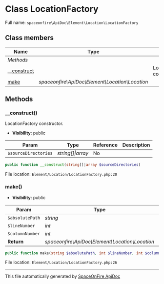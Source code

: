 # Class LocationFactory

Full name: `spaceonfire\ApiDoc\Element\Location\LocationFactory`

## Class members

| Name                                                                            | Type                                           | Summary                      | Additional                   |
| ------------------------------------------------------------------------------- | ---------------------------------------------- | ---------------------------- | ---------------------------- |
| _Methods_                                                                       |                                                |                              |                              |
| [\_\_construct](#spaceonfire_apidoc_element_location_locationfactory_construct) |                                                | LocationFactory constructor. | [📢](# "Visibility: public") |
| [make](#spaceonfire_apidoc_element_location_locationfactory_make)               | _spaceonfire\ApiDoc\Element\Location\Location_ |                              | [📢](# "Visibility: public") |

## Methods

<a name="spaceonfire_apidoc_element_location_locationfactory_construct"></a>

### \_\_construct()

LocationFactory constructor.

-   **Visibility**: public

| Param                | Type                  | Reference | Description |
| -------------------- | --------------------- | --------- | ----------- |
| `$sourceDirectories` | _string[]&#124;array_ | No        |             |

```php
public function __construct(string[]|array $sourceDirectories)
```

File location: `Element/Location/LocationFactory.php:20`

<a name="spaceonfire_apidoc_element_location_locationfactory_make"></a>

### make()

-   **Visibility**: public

| Param           | Type                                           | Reference | Description |
| --------------- | ---------------------------------------------- | --------- | ----------- |
| `$absolutePath` | _string_                                       | No        |             |
| `$lineNumber`   | _int_                                          | No        |             |
| `$columnNumber` | _int_                                          | No        |             |
| **Return**      | _spaceonfire\ApiDoc\Element\Location\Location_ |           |             |

```php
public function make(string $absolutePath, int $lineNumber, int $columnNumber = 0): spaceonfire\ApiDoc\Element\Location\Location
```

File location: `Element/Location/LocationFactory.php:26`

---

This file automatically generated by [SpaceOnFire ApiDoc](https://github.com/spaceonfire/apidoc)
